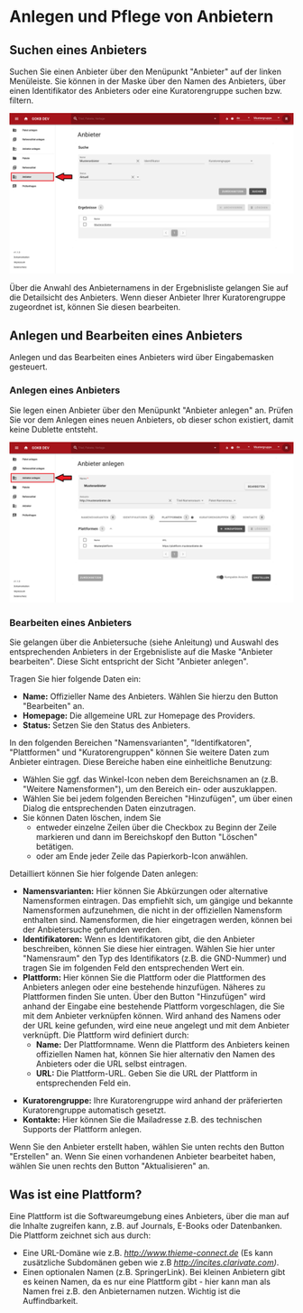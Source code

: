 # Anlegen und Pflege von Anbietern

## Suchen eines Anbieters

Suchen Sie einen Anbieter über den Menüpunkt "Anbieter" auf der linken Menüleiste. Sie können in der Maske über den Namen des Anbieters, über einen Identifikator des Anbieters oder eine Kuratorengruppe suchen bzw. filtern.

![GOKB search provider](../assets/search-provider.de.png "GOKB Anbieter suchen")

Über die Anwahl des Anbieternamens in der Ergebnisliste gelangen Sie auf die Detailsicht des Anbieters. Wenn dieser Anbieter Ihrer Kuratorengruppe zugeordnet ist, können Sie diesen bearbeiten.

## Anlegen und Bearbeiten eines Anbieters

Anlegen und das Bearbeiten eines Anbieters wird über Eingabemasken gesteuert. 

### Anlegen eines Anbieters

Sie legen einen Anbieter über den Menüpunkt "Anbieter anlegen" an. Prüfen Sie vor dem Anlegen eines neuen Anbieters, ob dieser schon existiert, damit keine Dublette entsteht.

![GOKB edit provider](../assets/create-provider.de.png "GOKB Anbieter anlegen")

### Bearbeiten eines Anbieters

Sie gelangen über die Anbietersuche (siehe Anleitung) und Auswahl des entsprechenden Anbieters 
in der Ergebnisliste auf die Maske "Anbieter bearbeiten". Diese Sicht entspricht der Sicht 
"Anbieter anlegen".

Tragen Sie hier folgende Daten ein:

+ **Name:** Offizieller Name des Anbieters. Wählen Sie hierzu den Button "Bearbeiten" an.
+ **Homepage:** Die allgemeine URL zur Homepage des Providers.
+ **Status:** Setzen Sie den Status des Anbieters.

In den folgenden Bereichen "Namensvarianten", "Identifkatoren", "Plattformen" und "Kuratorengruppen" können Sie weitere Daten zum Anbieter eintragen. Diese Bereiche haben eine einheitliche Benutzung:

+   Wählen Sie ggf. das Winkel-Icon neben dem Bereichsnamen an (z.B. "Weitere Namensformen"), 
um den Bereich ein- oder auszuklappen.
+   Wählen Sie bei jedem folgenden Bereichen "Hinzufügen", um über 
einen Dialog die entsprechenden Daten einzutragen.
+   Sie können Daten löschen, indem Sie
    *   entweder einzelne Zeilen über die Checkbox zu Beginn der Zeile 
    markieren und dann im Bereichskopf den Button "Löschen" betätigen.
    *   oder am Ende jeder Zeile das Papierkorb-Icon anwählen.

Detailliert können Sie hier folgende Daten anlegen: 

+ **Namensvarianten:** Hier können Sie Abkürzungen oder alternative Namensformen eintragen. Das empfiehlt sich, um gängige und bekannte Namensformen aufzunehmen, die nicht in der offiziellen Namensform enthalten sind. Namensformen, die hier eingetragen werden, können bei der Anbietersuche gefunden werden.
+ **Identifikatoren:** Wenn es Identifikatoren gibt, die den Anbieter beschreiben, können Sie diese hier eintragen. Wählen Sie hier unter "Namensraum" den Typ des Identifikators (z.B. die GND-Nummer) und tragen Sie im folgenden Feld den entsprechenden Wert ein.
+ **Plattform:** Hier können Sie die Plattform oder die Plattformen des Anbieters anlegen oder eine bestehende hinzufügen.
  Näheres zu Plattformen finden Sie unten. Über den Button "Hinzufügen" wird anhand der Eingabe eine bestehende Plattform
  vorgeschlagen, die Sie mit dem Anbieter verknüpfen können. Wird anhand des Namens oder der URL keine gefunden, wird eine
  neue angelegt und mit dem Anbieter verknüpft.
  Die Plattform wird definiert durch:
    * **Name:** Der Plattformname. Wenn die Plattform des Anbieters keinen offiziellen Namen hat, können Sie hier alternativ den Namen des Anbieters oder die URL selbst eintragen.
    * **URL:** Die Plattform-URL. Geben Sie die URL der Plattform in entsprechenden Feld ein.
* **Kuratorengruppe:** Ihre Kuratorengruppe wird anhand der präferierten Kuratorengruppe automatisch gesetzt.
* **Kontakte:** Hier können Sie die Mailadresse z.B. des technischen Supports der Plattform anlegen. 
    
Wenn Sie den Anbieter erstellt haben, wählen Sie unten rechts den Button "Erstellen" an. Wenn Sie einen vorhandenen Anbieter bearbeitet haben, wählen Sie unen rechts den Button "Aktualisieren" an.

## Was ist eine Plattform?

Eine Plattform ist die Softwareumgebung eines Anbieters, über die man auf die Inhalte zugreifen kann, z.B. auf Journals, E-Books oder Datenbanken. Die Plattform zeichnet sich aus durch:

+ Eine URL-Domäne wie z.B. _http://www.thieme-connect.de_ (Es kann zusätzliche Subdomänen geben wie z.B _http://incites.clarivate.com)_.
+ Einen optionalen Namen (z.B. SpringerLink). Bei kleinen Anbietern gibt es keinen Namen, da es nur eine Plattform gibt - hier kann man als Namen frei z.B. den Anbieternamen nutzen. Wichtig ist die Auffindbarkeit.
